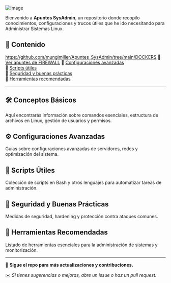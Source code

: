 ![image](https://github.com/user-attachments/assets/3039975c-108a-440e-8abb-a2fb11bd6858)

Bienvenido a **Apuntes SysAdmin**, un repositorio donde recopilo conocimientos, configuraciones y trucos útiles que he ido necesitando para Administrar Sistemas Linux.

## 📖 Contenido
https://github.com/mungimiller/Apuntes_SysAdmin/tree/main/DOCKERS
🔹 [Ver apuntes de FIREWALL](https://github.com/mungimiller/Apuntes_SysAdmin/tree/main/FIREWALL) 
🔹 [Configuraciones avanzadas](#configuraciones-avanzadas)  
🔹 [Scripts útiles](#scripts-%C3%BAtiles)  
🔹 [Seguridad y buenas prácticas](#seguridad-y-buenas-pr%C3%A1cticas)  
🔹 [Herramientas recomendadas](#herramientas-recomendadas)

---

## 🛠 Conceptos Básicos
Aquí encontrarás información sobre comandos esenciales, estructura de archivos en Linux, gestión de usuarios y permisos.

## ⚙️ Configuraciones Avanzadas
Guías sobre configuraciones avanzadas de servidores, redes y optimización del sistema.

## 📜 Scripts Útiles
Colección de scripts en Bash y otros lenguajes para automatizar tareas de administración.

## 🔐 Seguridad y Buenas Prácticas
Medidas de seguridad, hardening y protección contra ataques comunes.

## 🔧 Herramientas Recomendadas
Listado de herramientas esenciales para la administración de sistemas y monitorización.

---

📌 **Sigue el repo para más actualizaciones y contribuciones.**

✉️ *Si tienes sugerencias o mejoras, abre un issue o haz un pull request.*
